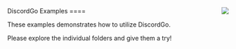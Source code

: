 <img align="right" src="http://bwmarrin.github.io/discordgo/img/discordgo.png">
DiscordGo Examples
====

These examples demonstrates how to utilize DiscordGo.

Please explore the individual folders and give them a try!
